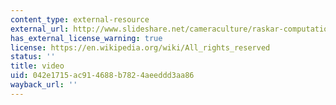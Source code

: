 ```yaml
---
content_type: external-resource
external_url: http://www.slideshare.net/cameraculture/raskar-computational-camera-fall-2009-lecture-01
has_external_license_warning: true
license: https://en.wikipedia.org/wiki/All_rights_reserved
status: ''
title: video
uid: 042e1715-ac91-4688-b782-4aeeddd3aa86
wayback_url: ''
---
```

